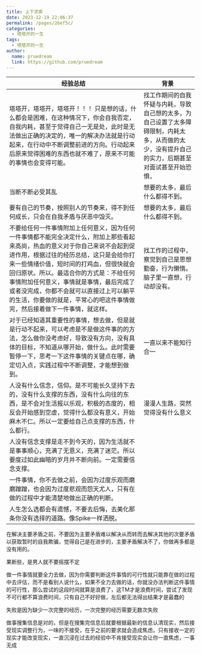 ```yaml
---
title: 上下求索
date: 2023-12-19 22:06:37
permalink: /pages/26ef5c/
categories:
  - 塔塔开的一生
tags:
  - 塔塔开的一生
author: 
  name: pruedream
  link: https://github.com/pruedream
---
```



| 经验总结                                                     | 背景                                                         |
| ------------------------------------------------------------ | ------------------------------------------------------------ |
| 塔塔开，塔塔开，塔塔开！！！ 只是想的话，什么都会是困难，在这种情况下，你会自我否定，自我内耗，甚至于觉得自己一无是处，此时是无法做出正确的决定的，唯一的解决办法就是行动起来，在行动中不断调整前进的方向。行动起来后原来觉得困难的东西也就不难了，原来不可能的事情也会变得可能。 | 找工作期间的自我怀疑与内耗，导致自己想的太多，为自己设置了太多障碍限制，内耗太多，从而做的太少，没有提升自己的实力，后期甚至对面试甚至开始恐惧， |
| 当断不断必受其乱                                             | 想要的太多，最后什么都得不到。                               |
| 要有自己的节奏，按照别人的节奏来，得不到任何成长，只会在自我矛盾与厌恶中毁灭。 | 想要的太多，最后什么都得不到。                               |
| 不要给任何一件事情附加上任何意义，因为任何一件事情都不能完全决定什么，附加上那些看起来高尚，热血的意义对于你自己来说不会起到促进作用，根据过往的经历总结，这只是会给你打来一些情绪价值，短时间的打鸡血，但很快就会回归原状。所以。最适合你的方式是：不给任何事情附加任何意义，事情就是事情，最后完成了或者没完成，你都不会就可以直接过上可以躺平的生活，你要做的就是，平常心的吧这件事情做完，然后接着做下一件事情，就这样。 | 找工作的过程中，察觉到自己是思想勤奋，行为懒惰。脑子里一直想，行动却没有。 |
| 对于已经知道其重要性的事情，想去做，但是就是行动不起来，可以考虑是不是做这件事的的方法，怎么做你没考虑好，导致没有方向，没有具体的目标，不知道从哪开始，做什么。此时需要暂停一下，思考一下这件事情的关键点在哪，确定切入点，实践过程中不断调整，才能想到做到。 | 一直以来不能知行合一                                         |
| 人没有什么信念，信仰。是不可能长久坚持下去的，没有什么支撑的东西，没有什么向往的东西，是不会对生活报以乐观，积极的态度的，相反会开始感到空虚，觉得什么都没有意义，开始麻木不仁。所以一定要给自己点支撑的东西，什么都行。 | 漫漫人生路，突然觉得没有什么意义                             |
| 人没有信念支撑是走不到今天的，因为生活就不是事事顺心，充满了无意义，充满了迷茫。所以要度过如此幽暗的岁月并不断向前。一定需要信念支撑。 |                                                              |
| 一件事情，你不去做之前，会因为过度乐观而磨磨蹭蹭，也会因为过度悲观而怨天尤人，只有在做的过程中才能清楚地做出正确的判断。 |                                                              |
| 人生怎么选都会有遗憾，不要去后悔，去美化那条你没有选择的道路。像Spike一样洒脱。 |                                                              |



在解决主要矛盾之前，不要因为主要矛盾难以解决从而转而去解决其他的次要矛盾以获取暂时的自我欺骗，觉得自己是在进步的，主要矛盾解决不了，你做再多都是没有用的。



果断些，是男人就不要摇摆不定



做一件事情就要全力去做，因为你需要判断这件事情的可行性就只能靠在做的过程中去评估，而不是看别人说什么，如果不全力去做的话，你就没办法判断这件事情的可行性，那么尝试的这段时间就算是浪费了，这TM才是浪费时间，尝试了发现不可行都不算浪费时间，只有自己不好好做，左后都无法得出结果才是最蠢的



失败是因为缺少一次完整的经历，一次完整的经历需要无数次失败



做事搜集信息是对的，但是在搜集完信息后就要根据最新的信息认清现实，然后接受现实调整行为，一味的不接受，在乎之前的要求就会造成焦虑。只有接收一定的现实才能改变现实，一直沉浸在过去的经验中不肯接受现实会让你一直焦虑，一事无成
